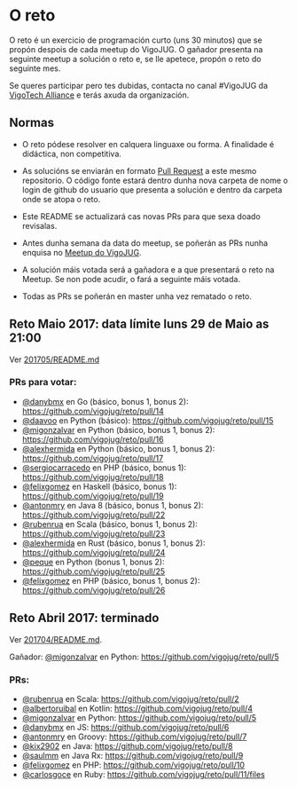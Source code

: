 # O reto

O reto é un exercicio de programación curto (uns 30 minutos) que se propón despois de cada meetup do VigoJUG. O gañador presenta na seguinte meetup a solución o reto e, se lle apetece, propón o reto do seguinte mes.

Se queres participar pero tes dubidas, contacta no canal #VigoJUG da [VigoTech Alliance](http://vigotech.org) e terás axuda da organización. 

## Normas

- O reto pódese resolver en calquera linguaxe ou forma. A finalidade é didáctica, non competitiva.

- As solucións se enviarán en formato [Pull Request](https://help.github.com/articles/about-pull-requests/) a este mesmo repositorio. O código fonte estará dentro dunha nova carpeta de nome o login de github do usuario que presenta a solución e dentro da carpeta onde se atopa o reto.

- Este README se actualizará cas novas PRs para que sexa doado revisalas.

- Antes dunha semana da data do meetup, se poñerán as PRs nunha enquisa no [Meetup do VigoJUG](https://www.meetup.com/Vigo-JUG/polls/).

- A solución máis votada será a gañadora e a que presentará o reto na Meetup. Se non pode acudir, o fará a seguinte máis votada.

- Todas as PRs se poñerán en master unha vez rematado o reto.

## Reto Maio 2017: data límite luns 29 de Maio as 21:00

Ver [201705/README.md](201705/README.md)

### PRs para votar:

- [@danybmx](https://github.com/danybmx) en Go (básico, bonus 1, bonus 2): https://github.com/vigojug/reto/pull/14
- [@daavoo](https://github.com/daavoo) en Python (básico): https://github.com/vigojug/reto/pull/15
- [@migonzalvar](https://github.com/migonzalvar) en Python (básico, bonus 1, bonus 2): https://github.com/vigojug/reto/pull/16
- [@alexhermida](https://github.com/alexhermida) en Python (básico, bonus 1, bonus 2): https://github.com/vigojug/reto/pull/17
- [@sergiocarracedo](https://github.com/sergiocarracedo) en PHP (básico, bonus 1): https://github.com/vigojug/reto/pull/18
- [@felixgomez](https://github.com/felixgomez) en Haskell (básico, bonus 1): https://github.com/vigojug/reto/pull/19
- [@antonmry](https://github.com/antonmry) en Java 8 (básico, bonus 1, bonus 2): https://github.com/vigojug/reto/pull/22
- [@rubenrua](https://github.com/rubenrua) en Scala (básico, bonus 1, bonus 2): https://github.com/vigojug/reto/pull/23
- [@alexhermida](https://github.com/alexhermida) en Rust (básico, bonus 1, bonus 2): https://github.com/vigojug/reto/pull/24 
- [@peque](https://github.com/Peque) en Python (bonus 1, bonus 2): https://github.com/vigojug/reto/pull/25
- [@felixgomez](https://github.com/felixgomez) en PHP (básico, bonus 1, bonus 2): https://github.com/vigojug/reto/pull/26

## Reto Abril 2017: terminado

Ver [201704/README.md](201704/README.md).

Gañador: [@migonzalvar](https://github.com/migonzalvar) en Python: https://github.com/vigojug/reto/pull/5

### PRs:

- [@rubenrua](https://github.com/rubenrua) en Scala: https://github.com/vigojug/reto/pull/2
- [@albertoruibal](https://github.com/albertoruibal) en Kotlin: https://github.com/vigojug/reto/pull/4
- [@migonzalvar](https://github.com/migonzalvar) en Python: https://github.com/vigojug/reto/pull/5
- [@danybmx](https://github.com/danybmx) en JS: https://github.com/vigojug/reto/pull/6
- [@antonmry](https://github.com/antonmry) en Groovy: https://github.com/vigojug/reto/pull/7
- [@kix2902](https://github.com/kix2902) en Java: https://github.com/vigojug/reto/pull/8
- [@saulmm](https://github.com/saulmm) en Java Rx: https://github.com/vigojug/reto/pull/9
- [@felixgomez](https://github.com/felixgomez) en PHP: https://github.com/vigojug/reto/pull/10
- [@carlosgoce](https://github.com/carlosgoce) en Ruby: https://github.com/vigojug/reto/pull/11/files
